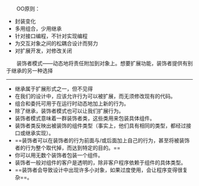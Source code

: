&emsp;&emsp;OO原则：

- 封装变化
- 多用组合，少用继承
- 针对接口编程，不针对实现编程
- 为交互对象之间的松耦合设计而努力
- 对扩展开发，对修改关闭

&emsp;&emsp;装饰者模式——动态地将责任附加到对象上。想要扩展功能，装饰者提供有别于继承的另一种选择

----

- 继承属于扩展形式之一，但不见得
- 在我们的设计中，应该允许行为可以被扩展，而无须修改现有的代码。
- 组合和委托可用于在运行时动态地加上新的行为。
- 除了继承，装饰者模式也可以让我们扩展行为。
- 装饰者模式意味着一群装饰者类，这些类用来包装具体组件。
- 装饰者类反映出被装饰的组件类型（事实上，他们具有相同的类型，都经过接口或继承实现）。
- ==装饰者可以在装饰者的行为前面与/或后面加上自己的行为，甚至将被装饰者的行为整个取代掉，而达到特定的目的。==
- 你可以用无数个装饰者包装一个组件。
- 装饰者一般对组件的客户是透明的，除非客户程序依赖于组件的具体类型。
- ==装饰者会导致设计中出现许多小对象，如果过度使用，会让程序变得很复杂==。